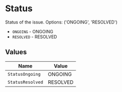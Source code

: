 # Status

Status of the issue. Options: ('ONGOING', 'RESOLVED')

* `ONGOING` - ONGOING
* `RESOLVED` - RESOLVED


## Values

| Name             | Value            |
| ---------------- | ---------------- |
| `StatusOngoing`  | ONGOING          |
| `StatusResolved` | RESOLVED         |